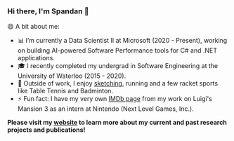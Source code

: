 ### Hi there, I'm Spandan 👋

😄 A bit about me:
- 📊 I’m currently a Data Scientist II at Microsoft (2020 - Present), working on building AI-powered Software Performance tools for C# and .NET applications.
- 🎓 I recently completed my undergrad in Software Engineering at the University of Waterloo (2015 - 2020).
- 🎨 Outside of work, I enjoy [sketching](https://spandangarg.tumblr.com/), running and a few racket sports like Table Tennis and Badminton.
- ⚡ Fun fact: I have my very own [IMDb page](https://www.imdb.com/name/nm11089147/) from my work on Luigi's Mansion 3 as an intern at Nintendo (Next Level Games, Inc.).

<b>Please visit my [website](https://glgarg.github.io/) to learn more about my current and past research projects and publications!</b>

<!--
**glGarg/glGarg** is a ✨ _special_ ✨ repository because its `README.md` (this file) appears on your GitHub profile.

Here are some ideas to get you started:

- 🔭 I’m currently working on ...
- 🌱 I’m currently learning ...
- 👯 I’m looking to collaborate on ...
- 🤔 I’m looking for help with ...
- 💬 Ask me about ...
- 📫 How to reach me: ...
- 😄 Pronouns: ...
- ⚡ Fun fact: ...
-->
